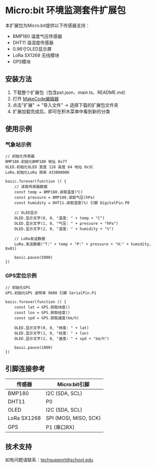 # Micro:bit 环境监测套件扩展包

本扩展包为Micro:bit提供以下传感器支持：
- BMP180 温度气压传感器
- DHT11 温湿度传感器
- 0.96寸OLED显示屏
- LoRa SX1268 无线模块
- GPS模块

## 安装方法

1. 下载整个扩展包（包含pxt.json、main.ts、README.md）
2. 打开 [MakeCode编辑器](https://makecode.microbit.org/)
3. 点击"扩展" → "导入文件" → 选择下载的扩展包文件夹
4. 扩展加载完成后，即可在积木菜单中看到新的分类

## 使用示例

### 气象站示例
```blocks
// 初始化传感器
BMP180.初始化BMP180 地址 0x77
OLED.初始化OLED 宽度 128 高度 64 地址 0x3C
LoRa.初始化LoRa 频率 433000000

basic.forever(function () {
    // 读取传感器数据
    const temp = BMP180.读取温度(℃)
    const pressure = BMP180.读取气压(hPa)
    const humidity = DHT11.读取湿度(%) 引脚 DigitalPin.P0
    
    // OLED显示
    OLED.显示文字(0, 0, "温度: " + temp + "C")
    OLED.显示文字(1, 0, "气压: " + pressure + "hPa")
    OLED.显示文字(2, 0, "湿度: " + humidity + "%")
    
    // LoRa发送数据
    LoRa.发送数据("T:" + temp + "P:" + pressure + "H:" + humidity, 0x01)
    
    basic.pause(5000)
})
```

### GPS定位示例
```blocks
// 初始化GPS
GPS.初始化GPS 波特率 9600 引脚 SerialPin.P1

basic.forever(function () {
    const lat = GPS.获取纬度()
    const lon = GPS.获取经度()
    const spd = GPS.获取速度(km/h)
    
    OLED.显示文字(0, 0, "纬度: " + lat)
    OLED.显示文字(1, 0, "经度: " + lon)
    OLED.显示文字(2, 0, "速度: " + spd + "km/h")
    
    basic.pause(1000)
})
```

## 引脚连接参考

| 传感器        | Micro:bit引脚 |
|--------------|---------------|
| BMP180       | I2C (SDA, SCL)|
| DHT11        | P0            |
| OLED         | I2C (SDA, SCL)|
| LoRa SX1268  | SPI (MOSI, MISO, SCK) |
| GPS          | P1 (串口RX)   |

## 技术支持
如有问题请联系：techsupport@school.edu